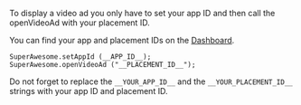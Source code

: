 
To display a video ad you only have to set your app ID and then call the openVideoAd with your placement ID.

You can find your app and placement IDs on the [Dashboard](http://dashboard.superawesome.tv).

```
SuperAwesome.setAppId (__APP_ID__);
SuperAwesome.openVideoAd ("__PLACEMENT_ID__");
```

Do not forget to replace the `__YOUR_APP_ID__` and the `__YOUR_PLACEMENT_ID__` strings with your app ID and placement ID.